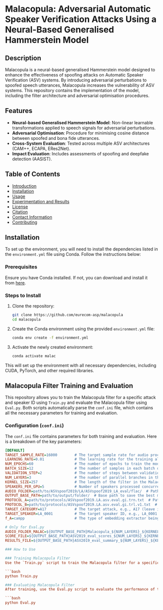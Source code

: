 # Malacopula: Adversarial Automatic Speaker Verification Attacks Using a Neural-Based Generalised Hammerstein Model

## Description

Malacopula is a neural-based generalised Hammerstein model designed to enhance the effectiveness of spoofing attacks on Automatic Speaker Verification (ASV) systems. By introducing adversarial perturbations to spoofed speech utterances, Malacopula increases the vulnerability of ASV systems. This repository contains the implementation of the model, including the filter architecture and adversarial optimisation procedures.

## Features
- **Neural-based Generalised Hammerstein Model**: Non-linear learnable transformations applied to speech signals for adversarial perturbations.
- **Adversarial Optimisation**: Procedure for minimising cosine distance between spoofed and bona fide utterances.
- **Cross-System Evaluation**: Tested across multiple ASV architectures (CAM++, ECAPA, ERes2Net).
- **Impact Evaluation**: Includes assessments of spoofing and deepfake detection (AASIST).

## Table of Contents
- [Introduction](#introduction)
- [Installation](#installation)
- [Usage](#usage)
- [Experimentation and Results](#experimentation-and-results)
- [License](#license)
- [Citation](#citation)
- [Contact Information](#contact-information)
- [Contributing](#contributing)

## Installation
To set up the environment, you will need to install the dependencies listed in the `environment.yml` file using Conda. Follow the instructions below:

### Prerequisites
Ensure you have Conda installed. If not, you can download and install it from [here](https://docs.conda.io/en/latest/miniconda.html).

### Steps to Install
1. Clone the repository:
   ```bash
   git clone https://github.com/eurecom-asp/malacopula
   cd malacopula
2. Create the Conda environment using the provided `environment.yml` file:
   ```bash
   conda env create -f environment.yml
3. Activate the newly created environment:
   ```bash
   conda activate malac
This will set up the environment with all necessary dependencies, including CUDA, PyTorch, and other required libraries.

## Malacopula Filter Training and Evaluation

This repository allows you to train the Malacopula filter for a specific attack and speaker ID using `Train.py` and evaluate the Malacopula filter using `Eval.py`. Both scripts automatically parse the `conf.ini` file, which contains all the necessary parameters for training and evaluation.

### Configuration (`conf.ini`)

The `conf.ini` file contains parameters for both training and evaluation. Here is a breakdown of the key parameters:

```ini
[DEFAULT]
TARGET_SAMPLE_RATE=16000        # The target sample rate for audio processing, in Hz.
LEARNING_RATE=0.01              # The learning rate for the training algorithm.
NUM_EPOCHS=60                   # The number of epochs to train the model.
BATCH_SIZE=12                   # The number of samples in each batch during training.
VALIDATION_STEP=2               # The number of steps between validations during training.
NUM_LAYERS=3                    # The number of parallel branches in the Malacopula model [K].
KERNEL_SIZE=257                 # The length of the filter in the Malacopula model [L].
SPEAKERS_PER_GPU=5              # Number of speakers processed concurrently per GPU (optimizes speed but depends on available GPU memory).
AUDIO_FOLDER=path/to/ASVspoof2019/LA/ASVspoof2019_LA_eval/flac/  # Path to the ASVspoof2019_LA_eval audio files.
OUTPUT_BASE_PATH=path/to/output/folder/  # Base path to save the best model, Malacopula processed speech, TensorBoard files, and Malacopula filter coefficients during training.
PROTOCOL_A=path/to/protocols/ASVspoof2019.LA.asv.eval.gi.trn.txt  # Path to enrollment speech protocol.
PROTOCOL_B=path/to/protocols/ASVspoof2019.LA.asv.eval.gi.trl.v1.txt  # Path to trial speech protocol.
TARGET_CATEGORY=A17             # The target attack, e.g., A17 (leave it empty to process all the attacks).
TARGET_SPEAKER=LA_0001          # The target speaker ID, e.g., LA_0001 (leave it empty to process all the speakers).
f_A=campp                       # The type of embedding extractor being used for training (e.g., 'ecapa' or 'campp'). Once f_A is chosen, f_B is the other.

# Only for Eval.py
AUDIO_FOLDER_MALAC=${OUTPUT_BASE_PATH}Malacopula_${NUM_LAYERS}_${KERNEL_SIZE}/ # The folder where Malacopula processed utterances are saved.
SCORE_FILE=${OUTPUT_BASE_PATH}ASV2019_eval_scores_${NUM_LAYERS}_${KERNEL_SIZE}.txt # The file for scores with header: "spkID", "fileID", "attack", "label", "score ECAPA", "score CAM++", "score ERes2Net", "score AASIST".
RESULTS_FILE=${OUTPUT_BASE_PATH}ASV2019_eval_summary_${NUM_LAYERS}_${KERNEL_SIZE}.txt # The file summarizing the results in terms of EER.

### How to Use

### Training Malacopula Filter
Use the `Train.py` script to train the Malacopula filter for a specific attack and speaker ID. The `conf.ini` file is automatically parsed by the script.

```bash
python Train.py

### Evaluating Malacopula Filter
After training, use the Eval.py script to evaluate the performance of the Malacopula filter. The conf.ini file is also parsed automatically by the evaluation script.

```bash
python Eval.py
